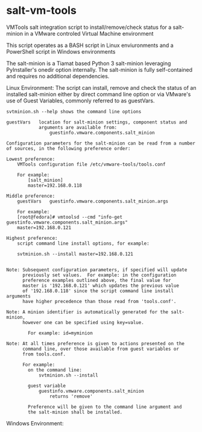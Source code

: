 # salt-vm-tools

VMTools salt integration script to install/remove/check status for a
salt-minion in a VMware controled Virtual Machine environment

This script operates as a BASH script in Linux enviuronments and a
PowerShell script in Windows environments

The salt-minion is a Tiamat based Python 3 salt-minion leveraging
PyInstaller's onedir option internally. The salt-minion is fully
self-contained and requires no additional dependencies.

Linux Environment:
    The script can install, remove and check the status of an installed
    salt-minion either by direct command line option or via VMware's use
    of Guest Variables, commonly referred to as guestVars.

    svtminion.sh --help shows the command line options

    guestVars   location for salt-minion settings, component status and
                arguments are available from:
                    guestinfo.vmware.components.salt_minion

    Configuration parameters for the salt-minion can be read from a number
    of sources, in the following preference order:

    Lowest preference:
        VMTools configuration file /etc/vmware-tools/tools.conf

        For example:
            [salt_minion]
            master=192.168.0.118

    Middle preference:
        guestVars   guestinfo.vmware.components.salt_minion.args

        For example:
        [root@fedora]# vmtoolsd --cmd "info-get guestinfo.vmware.components.salt_minion.args"
        master=192.168.0.121

    Highest preference:
        script command line install options, for example:

        svtminion.sh --install master=192.168.0.121


    Note: Subsequent configuration parameters, if specified will update
          previously set values.  For example: in the configuration
          preference examples outlined above, the final value for
          master is '192.168.0.121' which updates the previous value
          of '192.168.0.118' since the script command line install arguments
          have higher precedence than those read from 'tools.conf'.

    Note: A minion identifier is automatically generated for the salt-minion,
          however one can be specified using key=value.

            For example: id=myminion

    Note: At all times preference is given to actions presented on the
          command line, over those available from guest variables or
          from tools.conf.

          For example:
            on the command line:
                svtminion.sh --install

            guest variable
                guestinfo.vmware.components.salt_minion
                    returns 'remove'

            Preference will be given to the command line argument and
            the salt-minion shall be installed.

Windows Environment:
